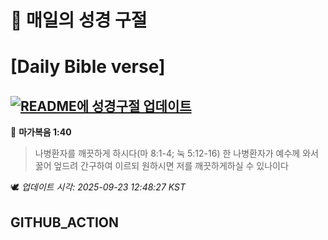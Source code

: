 # 🙏 매일의 성경 구절
# [Daily Bible verse]
## [![README에 성경구절 업데이트](https://github.com/DONGSUKA/first_test/actions/workflows/update-readme-bible.yml/badge.svg)](https://github.com/DONGSUKA/first_test/actions/workflows/update-readme-bible.yml)
<!-- START_BIBLE_VERSE -->
📖 **마가복음 1:40**
> 나병환자를 깨끗하게 하시다(마 8:1-4; 눅 5:12-16) 한 나병환자가 예수께 와서 꿇어 엎드려 간구하여 이르되 원하시면 저를 깨끗하게하실 수 있나이다

🕊️ _업데이트 시각: 2025-09-23 12:48:27 KST_
  <!-- END_BIBLE_VERSE -->
## GITHUB_ACTION
